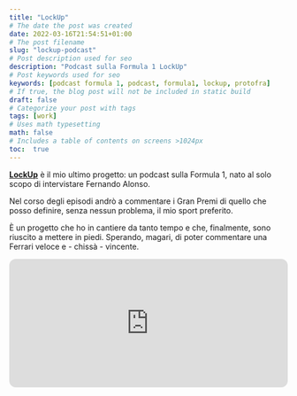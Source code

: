 ```yaml
---
title: "LockUp"
# The date the post was created
date: 2022-03-16T21:54:51+01:00
# The post filename
slug: "lockup-podcast"
# Post description used for seo
description: "Podcast sulla Formula 1 LockUp"
# Post keywords used for seo
keywords: [podcast formula 1, podcast, formula1, lockup, protofra]
# If true, the blog post will not be included in static build
draft: false
# Categorize your post with tags
tags: [work]
# Uses math typesetting
math: false
# Includes a table of contents on screens >1024px
toc:  true
---
```


**[LockUp](https://lock-up.it)** è il mio ultimo progetto: un podcast sulla Formula 1, nato al solo scopo di intervistare Fernando Alonso. 

Nel corso degli episodi andrò a commentare i Gran Premi di quello che posso definire, senza nessun problema, il mio sport preferito. 

È un progetto che ho in cantiere da tanto tempo e che, finalmente, sono riuscito a mettere in piedi. Sperando, magari, di poter commentare una Ferrari veloce e - chissà - vincente. 

<iframe style="border-radius:12px" src="https://open.spotify.com/embed/episode/0VXx7RqIFLaoMIUJxIr8mV?utm_source=generator" width="100%" height="232" frameBorder="0" allowfullscreen="" allow="autoplay; clipboard-write; encrypted-media; fullscreen; picture-in-picture"></iframe>



